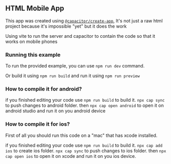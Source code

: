 ## HTML Mobile App

This app was created using [`@capacitor/create-app`](https://github.com/ionic-team/create-capacitor-app),
It's not just a raw html project because it's impossible "yet" but it does the work

Using vite to run the server and capacitor to contain the code so that it works on mobile phones

### Running this example

To run the provided example, you can use `npm run dev` command.

Or build it using `npm run build` and run it using `npm run preview`

### How to compile it for android?

if you finished editing your code use `npm run build` to build it.
`npx cap sync` to push changes to android folder.
then `npx cap open android` to open it on android studio and run it on you android device

### How to compile it for ios?

First of all you should run this code on a "mac" that has xcode installed.

if you finished editing your code use `npm run build` to build it.
`npx cap add ios` to create ios folder.
`npx cap sync` to push changes to ios folder.
then `npx cap open ios` to open it on xcode and run it on you ios device.
